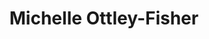 ---
title: Michelle Ottley-Fisher
redirect_from:
  - /people/michelle-ottley
other_names: 
 - Michelle Ottley
layout: people
image: 
image_credit: 
image_alt: 
image_caption: 
details:
  Website:
  Facebook:
  Twitter:
  Instagram: 
  LinkedIn: Michelle Ottley-Fisher | michelle-ottley-fisher-19ab9632
  IBDB: 
  IMDb: 
---